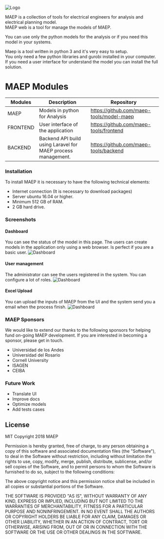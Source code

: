 

![Logo](https://maep-tools.github.io/landing-page/assets/img/theme/Vector.svg)

MAEP is a collection of tools for electrical engineers for analysis and electrical planning model.  
MAEP web is a tool for manage the models of MAEP.

You can use only the python models for the analysis or if you need this model in your systems.

Maep is a tool written in python 3 and it's very easy to setup.  
You only need a few python libraries and gurobi installed in your computer.
If you need a user interface for understand the model you can install the full solution.

# MAEP Modules

| Modules | Description | Repository |
|--|--|--|
| MAEP  |Models in python for Analysis|https://github.com/maep-tools/model-maep|
| FRONTEND  |User interface of the application|https://github.com/maep-tools/frontend|
| BACKEND  |Backend API build using Laravel for MAEP process management.|https://github.com/maep-tools/backend|

### Installation
To install MAEP it is necessary to have the following technical elements:

- Internet connection (It is necessary to download packages)
- Server ubuntu 16.04 or higher.
- Minimum 512 GB of RAM.
- 2 GB hard drive.

### Screenshots
#### Dashboard
You can see the status of the model in this page. The users can create models in the application only using a web browser.
Is perfect if you are a basic user. 
![Dashboard](https://raw.githubusercontent.com/maep-tools/maep-documentation/master/screenshots/dashboard.png)


#### User management
The administrator can see the users registered in the system. You can configure a lot of roles.
![Dashboard](https://raw.githubusercontent.com/maep-tools/maep-documentation/master/screenshots/users.png)


#### Excel Upload
You can upload the inputs of MAEP from the UI and the system send you a email when the process finish.
![Dashboard](https://raw.githubusercontent.com/maep-tools/maep-documentation/master/screenshots/users.png)


### MAEP Sponsors
We would like to extend our thanks to the following sponsors for helping fund on-going MAEP development. If you are interested in becoming a sponsor, please get in touch.

-   Universidad de los Andes
-   Universidad del Rosario
-   Cornell University
-   ISAGEN
-   CEIBA


### Future Work
-   Translate UI
-   Improve docs
-   Optimize models
-   Add tests cases


License
----
MIT
Copyright 2018 MAEP

Permission is hereby granted, free of charge, to any person obtaining a copy of this software and associated documentation files (the "Software"), to deal in the Software without restriction, including without limitation the rights to use, copy, modify, merge, publish, distribute, sublicense, and/or sell copies of the Software, and to permit persons to whom the Software is furnished to do so, subject to the following conditions:

The above copyright notice and this permission notice shall be included in all copies or substantial portions of the Software.

THE SOFTWARE IS PROVIDED "AS IS", WITHOUT WARRANTY OF ANY KIND, EXPRESS OR IMPLIED, INCLUDING BUT NOT LIMITED TO THE WARRANTIES OF MERCHANTABILITY, FITNESS FOR A PARTICULAR PURPOSE AND NONINFRINGEMENT. IN NO EVENT SHALL THE AUTHORS OR COPYRIGHT HOLDERS BE LIABLE FOR ANY CLAIM, DAMAGES OR OTHER LIABILITY, WHETHER IN AN ACTION OF CONTRACT, TORT OR OTHERWISE, ARISING FROM, OUT OF OR IN CONNECTION WITH THE SOFTWARE OR THE USE OR OTHER DEALINGS IN THE SOFTWARE.

